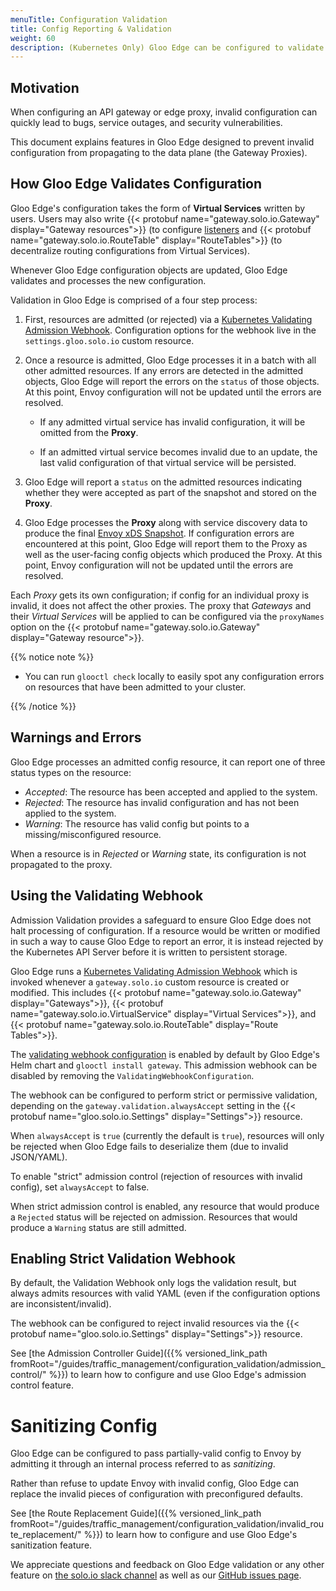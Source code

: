 ```yaml
---
menuTitle: Configuration Validation
title: Config Reporting & Validation
weight: 60
description: (Kubernetes Only) Gloo Edge can be configured to validate configuration before it is applied to the cluster. With validation enabled, any attempt to apply invalid configuration to the cluster will be rejected.
---
```


## Motivation

When configuring an API gateway or edge proxy, invalid configuration can quickly lead to bugs, service outages, and 
security vulnerabilities. 

This document explains features in Gloo Edge designed to prevent invalid configuration from propagating to the 
data plane (the Gateway Proxies).

## How Gloo Edge Validates Configuration

Gloo Edge's configuration takes the form of **Virtual Services** written by users.
Users may also  write {{< protobuf name="gateway.solo.io.Gateway" display="Gateway resources">}} (to configure [listeners](https://www.envoyproxy.io/docs/envoy/latest/configuration/listeners/listeners) 
and {{< protobuf name="gateway.solo.io.RouteTable" display="RouteTables">}} (to decentralize routing configurations from Virtual Services).

Whenever Gloo Edge configuration objects are updated, Gloo Edge validates and processes the new configuration.

Validation in Gloo Edge is comprised of a four step process:

1. First, resources are admitted (or rejected) via a [Kubernetes Validating Admission Webhook](https://kubernetes.io/docs/reference/access-authn-authz/extensible-admission-controllers/). Configuration options for the webhook live
in the `settings.gloo.solo.io` custom resource.

2. Once a resource is admitted, Gloo Edge processes it in a batch with all other admitted resources. If any errors are detected 
in the admitted objects, Gloo Edge will report the errors on the `status` of those objects. At this point, Envoy configuration will 
not be updated until the errors are resolved.

    * If any admitted virtual service has invalid configuration, it will be omitted from the **Proxy**.
    
    * If an admitted virtual service becomes invalid due to an update, the last valid configuration of that virtual service will be persisted.

3. Gloo Edge will report a `status` on the admitted resources indicating whether they were accepted as part of the snapshot and stored on the **Proxy**.

4. Gloo Edge processes the **Proxy** along with service discovery data to produce the final 
[Envoy xDS Snapshot](https://www.envoyproxy.io/docs/envoy/latest/api-docs/xds_protocol). 
If configuration errors are encountered at this point, Gloo Edge will report them to the Proxy as
 well as the user-facing config objects which produced the Proxy. At this point, Envoy
configuration will not be updated until the errors are resolved.

Each *Proxy* gets its own configuration; if config for an individual proxy is invalid, it does not affect the other proxies.
The proxy that *Gateways* and their *Virtual Services* will be applied to can be configured via the `proxyNames` option on 
  the {{< protobuf name="gateway.solo.io.Gateway" display="Gateway resource">}}.

{{% notice note %}}

- You can run `glooctl check` locally to easily spot any configuration errors on resources that have been admitted to your cluster.

{{% /notice %}}

## Warnings and Errors

Gloo Edge processes an admitted config resource, it can report one of three status types on the resource:

- *Accepted*: The resource has been accepted and applied to the system.
- *Rejected*: The resource has invalid configuration and has not been applied to the system.
- *Warning*: The resource has valid config but points to a missing/misconfigured resource.

When a resource is in *Rejected* or *Warning* state, its configuration is not propagated to the proxy.

## Using the Validating Webhook

Admission Validation provides a safeguard to ensure Gloo Edge does not halt processing of configuration. If a resource 
would be written or modified in such a way to cause Gloo Edge to report an error, it is instead rejected by the Kubernetes 
API Server before it is written to persistent storage.

Gloo Edge runs a [Kubernetes Validating Admission Webhook](https://kubernetes.io/docs/reference/access-authn-authz/extensible-admission-controllers/)
which is invoked whenever a `gateway.solo.io` custom resource is created or modified. This includes 
{{< protobuf name="gateway.solo.io.Gateway" display="Gateways">}},
{{< protobuf name="gateway.solo.io.VirtualService" display="Virtual Services">}},
and {{< protobuf name="gateway.solo.io.RouteTable" display="Route Tables">}}.

The [validating webhook configuration](https://github.com/solo-io/gloo/blob/master/install/helm/gloo/templates/5-gateway-validation-webhook-configuration.yaml) is enabled by default by Gloo Edge's Helm chart and `glooctl install gateway`. This admission webhook can be disabled 
by removing the `ValidatingWebhookConfiguration`.

The webhook can be configured to perform strict or permissive validation, depending on the `gateway.validation.alwaysAccept` setting in the 
{{< protobuf name="gloo.solo.io.Settings" display="Settings">}} resource.

When `alwaysAccept` is `true` (currently the default is `true`), resources will only be rejected when Gloo Edge fails to 
deserialize them (due to invalid JSON/YAML).

To enable "strict" admission control (rejection of resources with invalid config), set `alwaysAccept` to false.

When strict admission control is enabled, any resource that would produce a `Rejected` status will be rejected on admission.
Resources that would produce a `Warning` status are still admitted.

## Enabling Strict Validation Webhook 
 
 
By default, the Validation Webhook only logs the validation result, but always admits resources with valid YAML (even if the 
configuration options are inconsistent/invalid).

The webhook can be configured to reject invalid resources via the 
{{< protobuf name="gloo.solo.io.Settings" display="Settings">}} resource.

See [the Admission Controller Guide]({{% versioned_link_path fromRoot="/guides/traffic_management/configuration_validation/admission_control/" %}})
to learn how to configure and use Gloo Edge's admission control feature.

# Sanitizing Config

Gloo Edge can be configured to pass partially-valid config to Envoy by admitting it through an internal process referred to as *sanitizing*.

Rather than refuse to update Envoy with invalid config, Gloo Edge can replace the invalid pieces of configuration with preconfigured 
defaults.

See [the Route Replacement Guide]({{% versioned_link_path fromRoot="/guides/traffic_management/configuration_validation/invalid_route_replacement/" %}}) to learn how to configure and use Gloo Edge's sanitization feature.

We appreciate questions and feedback on Gloo Edge validation or any other feature on [the solo.io slack channel](https://slack.solo.io/) as well as our [GitHub issues page](https://github.com/solo-io/gloo).
